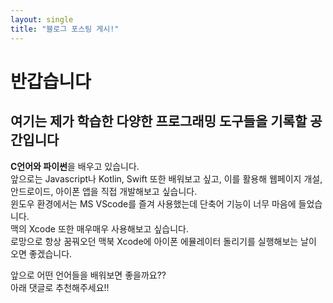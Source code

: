 ```yaml
---
layout: single
title: "블로그 포스팅 게시!"
---
```


# 반갑습니다  
## 여기는 제가 학습한 다양한 프로그래밍 도구들을 기록할 공간입니다  

**C언어와 파이썬**을 배우고 있습니다.<Br>
앞으로는 Javascript나 Kotlin, Swift 또한 배워보고 싶고, 이를 활용해 웹페이지 개설, 안드로이드, 아이폰 앱을 직접 개발해보고 싶습니다.<Br>
윈도우 환경에서는 MS VScode를 즐겨 사용했는데 단축어 기능이 너무 마음에 들었습니다.<Br>
맥의 Xcode 또한 매우매우 사용해보고 싶습니다.<Br>
로망으로 항상 꿈꿔오던 맥북 Xcode에 아이폰 에뮬레이터 돌리기를 실행해보는 날이 오면 좋겠습니다.<p>

앞으로 어떤 언어들을 배워보면 좋을까요??<Br>
아래 댓글로 추천해주세요!!

